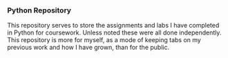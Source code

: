 ### Python Repository

This repository serves to store the assignments and labs I have completed in Python for coursework. Unless noted these were all done independently. 
This repository is more for myself, as a mode of keeping tabs on my previous work and how I have grown, than for the public.

